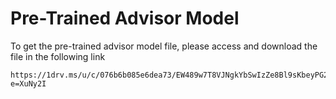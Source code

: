 # Pre-Trained Advisor Model

To get the pre-trained advisor model file, please access and download the file in the following link 

    https://1drv.ms/u/c/076b6b085e6dea73/EW489w7T8VJNgkYbSwIzZe8Bl9sKbeyPG2v73sVqih6Quw?e=XuNy2I
    
